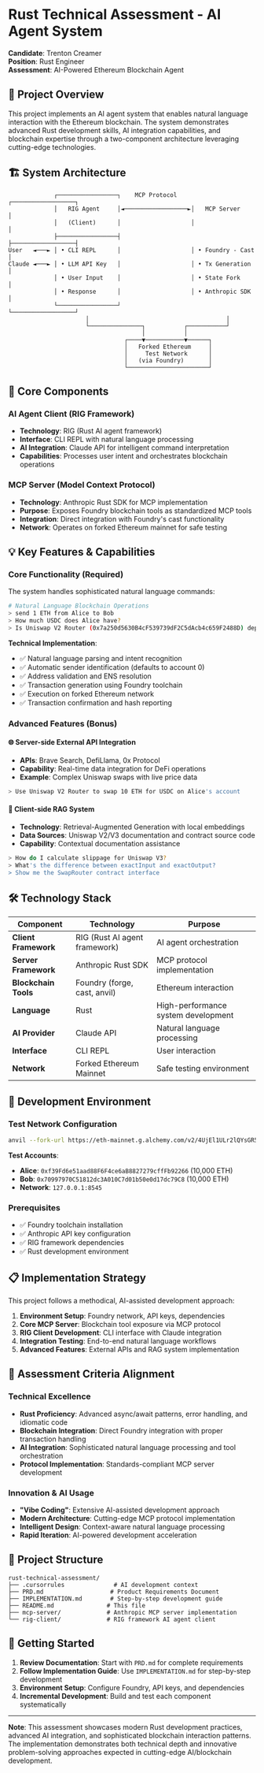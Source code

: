 # Rust Technical Assessment - AI Agent System

**Candidate**: Trenton Creamer  
**Position**: Rust Engineer  
**Assessment**: AI-Powered Ethereum Blockchain Agent

## 🎯 Project Overview

This project implements an AI agent system that enables natural language interaction with the Ethereum blockchain. The system demonstrates advanced Rust development skills, AI integration capabilities, and blockchain expertise through a two-component architecture leveraging cutting-edge technologies.

## 🏗️ System Architecture

```
             ┌─────────────────┐    MCP Protocol    ┌──────────────────┐
             │   RIG Agent     │◄──────────────────►│   MCP Server     │
             │   (Client)      │                    │                  │
             ├─────────────────┤                    ├──────────────────┤
User   ◄───► │ • CLI REPL      │                    │ • Foundry - Cast │
Claude ◄───► │ • LLM API Key   │                    │ • Tx Generation  │
             │ • User Input    │                    │ • State Fork     │
             │ • Response      │                    │ • Anthropic SDK  │
             └─────────────────┘                    └──────────────────┘
                      │                                       │
                      └───────────────┐           ┌───────────┘
                                      │           │
                                 ┌────▼───────────▼──────┐
                                 │   Forked Ethereum     │
                                 │     Test Network      │
                                 │   (via Foundry)       │
                                 └───────────────────────┘
```

## 🚀 Core Components

### AI Agent Client (RIG Framework)
- **Technology**: RIG (Rust AI agent framework)
- **Interface**: CLI REPL with natural language processing
- **AI Integration**: Claude API for intelligent command interpretation
- **Capabilities**: Processes user intent and orchestrates blockchain operations

### MCP Server (Model Context Protocol)
- **Technology**: Anthropic Rust SDK for MCP implementation
- **Purpose**: Exposes Foundry blockchain tools as standardized MCP tools
- **Integration**: Direct integration with Foundry's cast functionality
- **Network**: Operates on forked Ethereum mainnet for safe testing

## 💡 Key Features & Capabilities

### Core Functionality (Required)
The system handles sophisticated natural language commands:

```bash
# Natural Language Blockchain Operations
> send 1 ETH from Alice to Bob
> How much USDC does Alice have?
> Is Uniswap V2 Router (0x7a250d5630B4cF539739dF2C5dAcb4c659F2488D) deployed?
```

**Technical Implementation**:
- ✅ Natural language parsing and intent recognition
- ✅ Automatic sender identification (defaults to account 0)
- ✅ Address validation and ENS resolution
- ✅ Transaction generation using Foundry toolchain
- ✅ Execution on forked Ethereum network
- ✅ Transaction confirmation and hash reporting

### Advanced Features (Bonus)

#### 🌐 Server-side External API Integration
- **APIs**: Brave Search, DefiLlama, 0x Protocol
- **Capability**: Real-time data integration for DeFi operations
- **Example**: Complex Uniswap swaps with live price data

```bash
> Use Uniswap V2 Router to swap 10 ETH for USDC on Alice's account
```

#### 🧠 Client-side RAG System
- **Technology**: Retrieval-Augmented Generation with local embeddings
- **Data Sources**: Uniswap V2/V3 documentation and contract source code
- **Capability**: Contextual documentation assistance

```bash
> How do I calculate slippage for Uniswap V3?
> What's the difference between exactInput and exactOutput?
> Show me the SwapRouter contract interface
```

## 🛠️ Technology Stack

| Component | Technology | Purpose |
|-----------|------------|---------|
| **Client Framework** | RIG (Rust AI agent framework) | AI agent orchestration |
| **Server Framework** | Anthropic Rust SDK | MCP protocol implementation |
| **Blockchain Tools** | Foundry (forge, cast, anvil) | Ethereum interaction |
| **Language** | Rust | High-performance system development |
| **AI Provider** | Claude API | Natural language processing |
| **Interface** | CLI REPL | User interaction |
| **Network** | Forked Ethereum Mainnet | Safe testing environment |

## 🔧 Development Environment

### Test Network Configuration
```bash
anvil --fork-url https://eth-mainnet.g.alchemy.com/v2/4UjEl1ULr2lQYsGR5n7gGKd3pzgAzxKs
```

**Test Accounts**:
- **Alice**: `0xf39Fd6e51aad88F6F4ce6aB8827279cffFb92266` (10,000 ETH)
- **Bob**: `0x70997970C51812dc3A010C7d01b50e0d17dc79C8` (10,000 ETH)
- **Network**: `127.0.0.1:8545`

### Prerequisites
- ✅ Foundry toolchain installation
- ✅ Anthropic API key configuration
- ✅ RIG framework dependencies
- ✅ Rust development environment

## 📋 Implementation Strategy

This project follows a methodical, AI-assisted development approach:

1. **Environment Setup**: Foundry network, API keys, dependencies
2. **Core MCP Server**: Blockchain tool exposure via MCP protocol
3. **RIG Client Development**: CLI interface with Claude integration
4. **Integration Testing**: End-to-end natural language workflows
5. **Advanced Features**: External APIs and RAG system implementation

## 🎯 Assessment Criteria Alignment

### Technical Excellence
- **Rust Proficiency**: Advanced async/await patterns, error handling, and idiomatic code
- **Blockchain Integration**: Direct Foundry integration with proper transaction handling
- **AI Integration**: Sophisticated natural language processing and tool orchestration
- **Protocol Implementation**: Standards-compliant MCP server development

### Innovation & AI Usage
- **"Vibe Coding"**: Extensive AI-assisted development approach
- **Modern Architecture**: Cutting-edge MCP protocol implementation
- **Intelligent Design**: Context-aware natural language processing
- **Rapid Iteration**: AI-powered development acceleration

## 📁 Project Structure

```
rust-technical-assessment/
├── .cursorrules              # AI development context
├── PRD.md                   # Product Requirements Document
├── IMPLEMENTATION.md        # Step-by-step development guide
├── README.md               # This file
├── mcp-server/             # Anthropic MCP server implementation
└── rig-client/             # RIG framework AI agent client
```

## 🚀 Getting Started

1. **Review Documentation**: Start with `PRD.md` for complete requirements
2. **Follow Implementation Guide**: Use `IMPLEMENTATION.md` for step-by-step development
3. **Environment Setup**: Configure Foundry, API keys, and dependencies
4. **Incremental Development**: Build and test each component systematically

---

**Note**: This assessment showcases modern Rust development practices, advanced AI integration, and sophisticated blockchain interaction patterns. The implementation demonstrates both technical depth and innovative problem-solving approaches expected in cutting-edge AI/blockchain development.